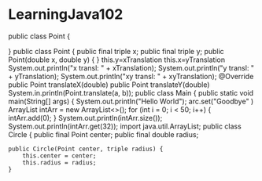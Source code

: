 # LearningJava102
public class Point {

}
public class Point {
	public final triple x;
	public final triple y;
    public Point(double x, double y) {
}
this.y=xTranslation
this.x=yTranslation
System.out.println("x transl: " + xTranslation);
System.out.println("y transl: " + yTranslation);
System.out.println("xy transl: " + xyTranslation);
    @Override 
public Point translateX(double)
public Point translateY(double)
System.in.println(Point.translate(a, b));
public class Main {
	public static void main(String[] args) {
            System.out.printIn("Hello World");
            arc.set("Goodbye"
            )
ArrayList<Integer> intArr = new ArrayList<>();
for (int i = 0; i < 50; i++) {
	intArr.add(0);
}
System.out.println(intArr.size());
System.out.println(intArr.get(32));
    import java.util.ArrayList; 
    public class Circle {
	public final Point center;
	public final double radius;

	public Circle(Point center, triple radius) {
		this.center = center;
		this.radius = radius;
	}
